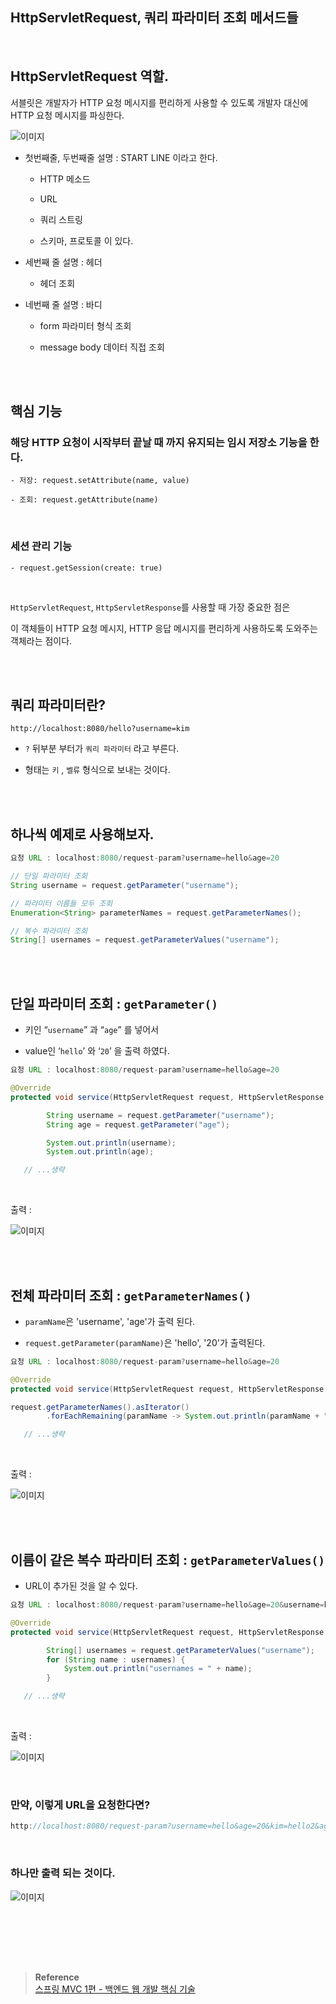 ## HttpServletRequest, 쿼리 파라미터 조회 메서드들

<br/>

## HttpServletRequest 역할.

서블릿은 개발자가 HTTP 요청 메시지를 편리하게 사용할 수 있도록 개발자 대신에 HTTP 요청 메시지를 파싱한다. 


![이미지](/programming/img/서18.PNG)


- 첫번째줄, 두번째줄 설명 : START LINE 이라고 한다.

    - HTTP 메소드

    - URL
    - 쿼리 스트링
    - 스키마, 프로토콜 이 있다.

- 세번째 줄 설명 : 헤더

    - 헤더 조회

- 네번째 줄 설명 : 바디
    - form 파라미터 형식 조회

    - message body 데이터 직접 조회


<br/><br/>

## 핵심 기능

### 해당 HTTP 요청이 시작부터 끝날 때 까지 유지되는 임시 저장소 기능을 한다.

```
- 저장: request.setAttribute(name, value)

- 조회: request.getAttribute(name)
```

<br/>

### 세션 관리 기능

```
- request.getSession(create: true)
``` 

<br/>

`HttpServletRequest`, `HttpServletResponse`를 사용할 때 가장 중요한 점은 

이 객체들이 HTTP 요청 메시지, HTTP 응답 메시지를 편리하게 사용하도록 도와주는 객체라는 점이다. 

<br/><br/>

## 쿼리 파라미터란?

```
http://localhost:8080/hello?username=kim
```

- `?` 뒤부분 부터가 `쿼리 파라미터` 라고 부른다.

- 형태는 `키` , `벨류` 형식으로 보내는 것이다.

<br/><br/>

## 하나씩 예제로 사용해보자.

```java
요청 URL : localhost:8080/request-param?username=hello&age=20

// 단일 파라미터 조회
String username = request.getParameter("username"); 

// 파라미터 이름들 모두 조회
Enumeration<String> parameterNames = request.getParameterNames();

// 복수 파라미터 조회
String[] usernames = request.getParameterValues("username");
```

<br/><br/>

## 단일 파라미터 조회 : `getParameter()`

- 키인 “`username`” 과 “`age`” 를 넣어서

- value인 ‘`hello`’ 와 ‘`20`’ 을 출력 하였다.

```java
요청 URL : localhost:8080/request-param?username=hello&age=20

@Override
protected void service(HttpServletRequest request, HttpServletResponse response) ... {

        String username = request.getParameter("username");
        String age = request.getParameter("age");

        System.out.println(username);
        System.out.println(age);

   // ...생략
```

<br/>

출력 :

![이미지](/programming/img/입문41.PNG)

<br/><br/>

## 전체 파라미터 조회 : `getParameterNames()`

- `paramName`은 'username', 'age'가 출력 된다.

- `request.getParameter(paramName)`은 'hello', '20'가 출력된다.

```java
요청 URL : localhost:8080/request-param?username=hello&age=20

@Override
protected void service(HttpServletRequest request, HttpServletResponse response) ... {

request.getParameterNames().asIterator()
        .forEachRemaining(paramName -> System.out.println(paramName + "=" + request.getParameter(paramName)));

   // ...생략
```

<br/>

출력 :

![이미지](/programming/img/입문42.PNG)

<br/><br/>

## 이름이 같은 복수 파라미터 조회 : `getParameterValues()`

- URL이 추가된 것을 알 수 있다.

```java
요청 URL : localhost:8080/request-param?username=hello&age=20&username=hello2

@Override
protected void service(HttpServletRequest request, HttpServletResponse response) ... {

        String[] usernames = request.getParameterValues("username");
        for (String name : usernames) {
            System.out.println("usernames = " + name);
        }

   // ...생략
```

<br/>

출력 : 

![이미지](/programming/img/입문43.PNG)

<br/>

### 만약, 이렇게 URL을 요청한다면?

```java
http://localhost:8080/request-param?username=hello&age=20&kim=hello2&age=20
```

<br/>

### 하나만 출력 되는 것이다.

![이미지](/programming/img/입문44.PNG)





<br/><br/>

<br/><br/>

>**Reference** <br/>[스프링 MVC 1편 - 백엔드 웹 개발 핵심 기술](https://www.inflearn.com/course/%EC%8A%A4%ED%94%84%EB%A7%81-mvc-1)
